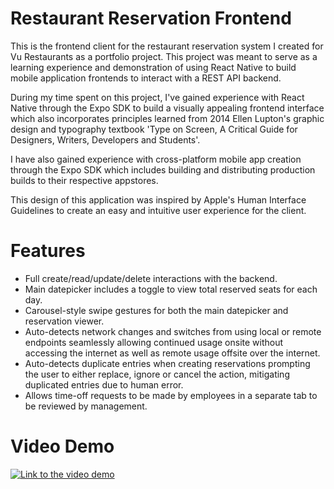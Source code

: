 # Restaurant Reservation Frontend
This is the frontend client for the restaurant reservation system I created for Vu Restaurants as a portfolio project. This project was meant to serve as a learning experience and demonstration of using React Native to build mobile application frontends to interact with a REST API backend.

During my time spent on this project, I've gained experience with React Native through the Expo SDK to build a visually appealing frontend interface which also incorporates principles learned from 2014 Ellen Lupton's graphic design and typography textbook 'Type on Screen, A Critical Guide for Designers, Writers, Developers and Students'.

I have also gained experience with cross-platform mobile app creation through the Expo SDK which includes building and distributing production builds to their respective appstores.

This design of this application was inspired by Apple's Human Interface Guidelines to create an easy and intuitive user experience for the client.

# Features
- Full create/read/update/delete interactions with the backend.
- Main datepicker includes a toggle to view total reserved seats for each day.
- Carousel-style swipe gestures for both the main datepicker and reservation viewer.
- Auto-detects network changes and switches from using local or remote endpoints seamlessly allowing continued usage onsite without accessing the internet as well as remote usage offsite over the internet.
- Auto-detects duplicate entries when creating reservations prompting the user to either replace, ignore or cancel the action, mitigating duplicated entries due to human error.
- Allows time-off requests to be made by employees in a separate tab to be reviewed by management.

# Video Demo
[![Link to the video demo](https://i.imgur.com/UoAe2A4.png)](https://youtu.be/Mt7cvHH8WHk)
